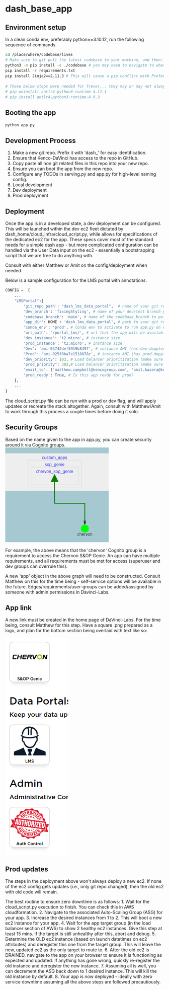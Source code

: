 # dash_base_app

## Environment setup

In a clean conda env, preferably python==3.10.12, run the following sequence of commands.

```bash
cd /place/where/codebase/lives
# Make sure to git pull the latest codebase to your machine, and then:
python3 -m pip install -e ./codebase # you may need to navigate to where your codebase is located.
pip install -r requirements.txt
pip install Jinja2==2.11.3 # This will cause a pip conflict with Prefect -- it seems to not cause issue, however.

# These below steps were needed for Trever... they may or may not always be necesary
# pip uninstall antlr4-python3-runtime-4.11.1
# pip install antlr4-python3-runtime-4.9.3
```
## Booting the app

```bash
python app.py
```

## Development Process
1. Make a new git repo. Prefix it with 'dash_' for easy identification.
2. Ensure that Kenco-DaVinci has access to the repo in GitHub.
2. Copy paste all non git related files in this repo into your new repo.
3. Ensure you can boot the app from the new repo.
4. Configure any TODOs in serving.py and app.py for high-level naming config.
5. Local development
6. Dev deployment
7. Prod deployment

## Deployment

Once the app is in a developed state, a dev deployment can be configured. This will be launched within the dev ec2 fleet dictated by dash_home/cloud_infra/cloud_script.py, while allows for specifications of the dedicated ec2 for the app. These specs cover most of the standard needs for a simple dash app - but more complicated configuration can be handled via the User Data input on the ec2 - essentially a bootstrapping script that we are free to do anything with.

Consult with either Matthew or Amit on the config/deployment when needed.

Below is a sample configuration for the LMS portal with annotations.

```python
CONFIG =  {
    ...
    "LMSPortal":{
        'git_repo_path': "dash_lms_data_portal",  # name of your git repo - it will be auto pulled on ec2 launch
        'dev_branch': 'fixingStyling', # name of your dev/test branch you are currently working on
        'codebase_branch': 'main', # name of the codebase_branch to point at. When codebase updates it can be useful to point this at different branches, especially for testing.
        'app_dir': HOME + 'dash_lms_data_portal', # path to your git repo on the ec2. This should generally match your git_repo_path plus a home prefix.
        'conda_env': 'prod', # conda env to activate to run app.py on ec2.
        'url_path': '/portal_lms/', # url that the app will be available at. Make sure this matches serving.py
        'dev_instance': 't2.micro', # instance size
        'prod_instance': 't2.micro', # instance size
        "Dev": 'ami-03742def5919b8497', # instance AMI (has dev-doppler key baked in)
        "Prod": 'ami-025f0ba7e1518878c', # instance AMI (has prod-doppler key)
        "dev_priority": 103, # Load balancer prioritization (make sure this is a distinct int across all other apps specified and in the range (101, 199))
        "prod_priority": 303,# Load balancer prioritization (make sure this is a distinct int across all other apps specified and in the range (301, 399))
        'email_to': ['matthew.campbell@kencogroup.com', 'amit.kasera@kencogroup.com'], # Who should get email alerts if the site is unreachable?
        'prod_ready': True, # Is this app ready for prod?
    },
    ...
}

```

The cloud_script.py file can be run with a prod or dev flag, and will apply updates or recreate the stack altogether. Again, consult with Matthew/Amit to work through this process a couple times before doing it solo.

## Security Groups
Based on the name given to the app in app.py, you can create security around it via Cognito groups. 
![security](./assets/Security.png)

For example, the above means that the 'chervon' Cognito group is a requirement to access the Chervon S&OP Genie. An app can have multiple requirements, and all requirements must be met for access (superuser and dev groups can overrule this).

A new 'app' object in the above graph will need to be constructed. Consult Matthew on this for the time being - self-service options will be available in the future. Edges/requirements/user-groups can be added/assigned by someone with admin permissions in Davinci-Labs.

## App link
A new link must be created in the home page of DaVinci-Labs. For the time being, consult Matthew for this step. Have a square .png prepared as a logo, and plan for the bottom section being overlaid with text like so:

![apps](./assets/Apps.png)

## Prod updates
The steps in the deployment above won't always deploy a new ec2. If none of the ec2 config gets updates (i.e., only git repo changed), then the old ec2 with old code will remain.

The best routine to ensure zero downtime is as follows:
    1. Wait for the cloud_script.py execution to finish. You can check this in AWS cloudformation.
    2. Navigate to the associated Auto-Scaling Group (ASG) for your app.
    3. Increase the desired instances from 1 to 2. This will boot a new ec2 instance for your app.
    4. Wait for the app target group (in the load balancer section of AWS) to show 2 healthy ec2 instances. Give this step at least 15 mins. If the target is still unhealthy after this, abort and debug.
    5. Determine the OLD ec2 instance (based on launch datetimes on ec2 attributes) and deregister this one from the target group. This will leave the new, updated ec2 as the only target to route to.
    6. After the old ec2 is DRAINED, navigate to the app on your browser to ensure it is functioning as expected and updated. If anything has gone wrong, quickly re-register the old instance and deregister the new instance.
    7. Assuming all is well, you can decrement the ASG back down to 1 desired instance. This will kill the old instance by default.
    8. Your app is now deployed - ideally with zero service downtime assuming all the above steps are followed precautiously.